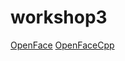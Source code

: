 # workshop3

[OpenFace](http://cmusatyalab.github.io/openface/)
[OpenFaceCpp](https://github.com/aybassiouny/OpenFaceCpp)
